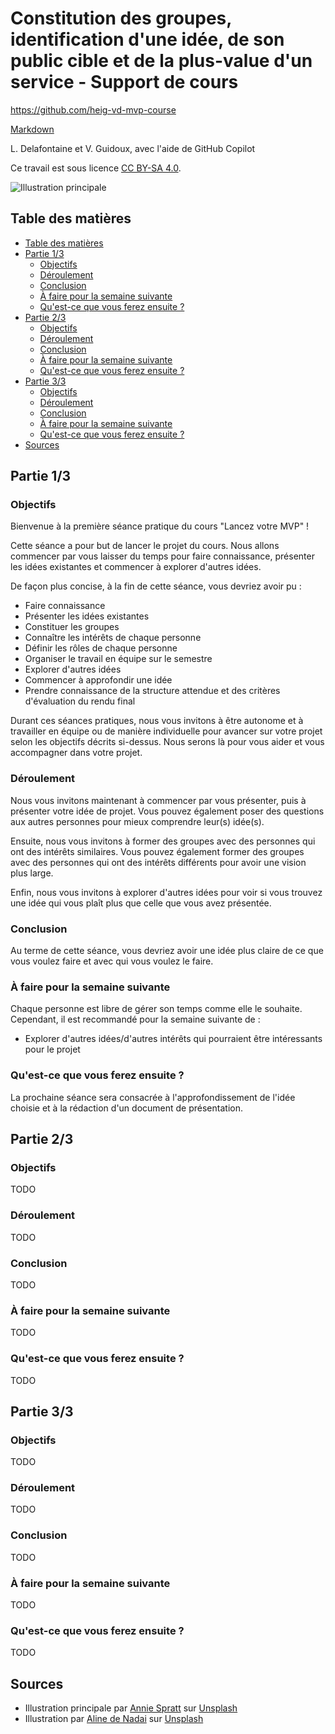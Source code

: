 # Constitution des groupes, identification d'une idée, de son public cible et de la plus-value d'un service - Support de cours

<https://github.com/heig-vd-mvp-course>

[Markdown][course-material]

L. Delafontaine et V. Guidoux, avec l'aide de GitHub Copilot

Ce travail est sous licence [CC BY-SA 4.0][license].

![Illustration principale][illustration]

## Table des matières

- [Table des matières](#table-des-matières)
- [Partie 1/3](#partie-13)
  - [Objectifs](#objectifs)
  - [Déroulement](#déroulement)
  - [Conclusion](#conclusion)
  - [À faire pour la semaine suivante](#à-faire-pour-la-semaine-suivante)
  - [Qu'est-ce que vous ferez ensuite ?](#quest-ce-que-vous-ferez-ensuite-)
- [Partie 2/3](#partie-23)
  - [Objectifs](#objectifs-1)
  - [Déroulement](#déroulement-1)
  - [Conclusion](#conclusion-1)
  - [À faire pour la semaine suivante](#à-faire-pour-la-semaine-suivante-1)
  - [Qu'est-ce que vous ferez ensuite ?](#quest-ce-que-vous-ferez-ensuite--1)
- [Partie 3/3](#partie-33)
  - [Objectifs](#objectifs-2)
  - [Déroulement](#déroulement-2)
  - [Conclusion](#conclusion-2)
  - [À faire pour la semaine suivante](#à-faire-pour-la-semaine-suivante-2)
  - [Qu'est-ce que vous ferez ensuite ?](#quest-ce-que-vous-ferez-ensuite--2)
- [Sources](#sources)

## Partie 1/3

### Objectifs

Bienvenue à la première séance pratique du cours "Lancez votre MVP" !

Cette séance a pour but de lancer le projet du cours. Nous allons commencer par
vous laisser du temps pour faire connaissance, présenter les idées existantes et
commencer à explorer d'autres idées.

De façon plus concise, à la fin de cette séance, vous devriez avoir pu :

- Faire connaissance
- Présenter les idées existantes
- Constituer les groupes
- Connaître les intérêts de chaque personne
- Définir les rôles de chaque personne
- Organiser le travail en équipe sur le semestre
- Explorer d'autres idées
- Commencer à approfondir une idée
- Prendre connaissance de la structure attendue et des critères d'évaluation du
  rendu final

Durant ces séances pratiques, nous vous invitons à être autonome et à travailler
en équipe ou de manière individuelle pour avancer sur votre projet selon les
objectifs décrits si-dessus. Nous serons là pour vous aider et vous accompagner
dans votre projet.

### Déroulement

Nous vous invitons maintenant à commencer par vous présenter, puis à présenter
votre idée de projet. Vous pouvez également poser des questions aux autres
personnes pour mieux comprendre leur(s) idée(s).

Ensuite, nous vous invitons à former des groupes avec des personnes qui ont des
intérêts similaires. Vous pouvez également former des groupes avec des personnes
qui ont des intérêts différents pour avoir une vision plus large.

Enfin, nous vous invitons à explorer d'autres idées pour voir si vous trouvez
une idée qui vous plaît plus que celle que vous avez présentée.

### Conclusion

Au terme de cette séance, vous devriez avoir une idée plus claire de ce que vous
voulez faire et avec qui vous voulez le faire.

### À faire pour la semaine suivante

Chaque personne est libre de gérer son temps comme elle le souhaite. Cependant,
il est recommandé pour la semaine suivante de :

- Explorer d'autres idées/d'autres intérêts qui pourraient être intéressants
  pour le projet

### Qu'est-ce que vous ferez ensuite ?

La prochaine séance sera consacrée à l'approfondissement de l'idée choisie et à
la rédaction d'un document de présentation.

## Partie 2/3

### Objectifs

TODO

### Déroulement

TODO

### Conclusion

TODO

### À faire pour la semaine suivante

TODO

### Qu'est-ce que vous ferez ensuite ?

TODO

## Partie 3/3

### Objectifs

TODO

### Déroulement

TODO

### Conclusion

TODO

### À faire pour la semaine suivante

TODO

### Qu'est-ce que vous ferez ensuite ?

TODO

## Sources

- Illustration principale par [Annie Spratt](https://unsplash.com/@anniespratt)
  sur
  [Unsplash](https://unsplash.com/photos/white-wall-tiles-in-close-up-photography-OZ2BNYfF_xM)
- Illustration par [Aline de Nadai](https://unsplash.com/@alinedenadai) sur
  [Unsplash](https://unsplash.com/photos/j6brni7fpvs)

<!-- URLs -->

[license]:
	https://github.com/heig-vd-mvp-course/heig-vd-mvp-course/blob/main/LICENSE.md
[illustration]:
	https://images.unsplash.com/photo-1612538498488-226257115cc4?fit=crop&h=720
[course-material]:
	https://github.com/heig-vd-mvp-course/heig-vd-mvp-course/blob/main/02-projet-constitution-des-groupes-identification-dune-idee-de-son-public-cible-et-de-la-plus-value-dun-service/02-support-de-cours/README.md

